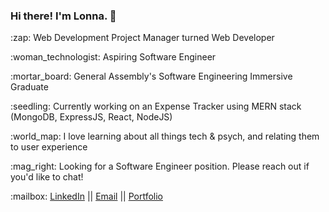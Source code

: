 ### Hi there! I'm Lonna. :slightly_smiling_face:

<p>:zap: Web Development Project Manager turned Web Developer</p>
<p>:woman_technologist: Aspiring Software Engineer</p>
<p>:mortar_board: General Assembly's Software Engineering Immersive Graduate</p>
<p>:seedling: Currently working on an Expense Tracker using MERN stack (MongoDB, ExpressJS, React, NodeJS)</p>
<p>:world_map: I love learning about all things tech & psych, and relating them to user experience </p>
<p>:mag_right: Looking for a Software Engineer position. Please reach out if you'd like to chat!</p>

<p>:mailbox: <a href="https://www.linkedin.com/in/lonna-lu/">LinkedIn</a> || <a href="mailto:lonna.dev@gmail.com">Email</a> || <a href="https://lonnalu.com/">Portfolio</a> </p>
